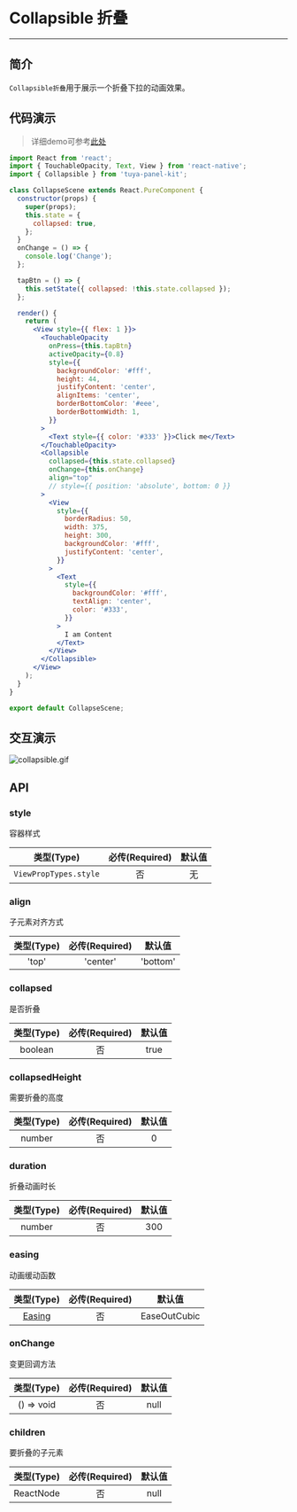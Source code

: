 # Collapsible 折叠

---


<a name="e05dce83"></a>
## 简介

`Collapsible折叠`用于展示一个折叠下拉的动画效果。


<a name="da441097"></a>
## 代码演示

> 详细demo可参考[此处](https://github.com/TuyaInc/tuya-panel-kit/tree/master/example/src/scenes)


```jsx
import React from 'react';
import { TouchableOpacity, Text, View } from 'react-native';
import { Collapsible } from 'tuya-panel-kit';

class CollapseScene extends React.PureComponent {
  constructor(props) {
    super(props);
    this.state = {
      collapsed: true,
    };
  }
  onChange = () => {
    console.log('Change');
  };

  tapBtn = () => {
    this.setState({ collapsed: !this.state.collapsed });
  };

  render() {
    return (
      <View style={{ flex: 1 }}>
        <TouchableOpacity
          onPress={this.tapBtn}
          activeOpacity={0.8}
          style={{
            backgroundColor: '#fff',
            height: 44,
            justifyContent: 'center',
            alignItems: 'center',
            borderBottomColor: '#eee',
            borderBottomWidth: 1,
          }}
        >
          <Text style={{ color: '#333' }}>Click me</Text>
        </TouchableOpacity>
        <Collapsible
          collapsed={this.state.collapsed}
          onChange={this.onChange}
          align="top"
          // style={{ position: 'absolute', bottom: 0 }}
        >
          <View
            style={{
              borderRadius: 50,
              width: 375,
              height: 300,
              backgroundColor: '#fff',
              justifyContent: 'center',
            }}
          >
            <Text
              style={{
                backgroundColor: '#fff',
                textAlign: 'center',
                color: '#333',
              }}
            >
              I am Content
            </Text>
          </View>
        </Collapsible>
      </View>
    );
  }
}

export default CollapseScene;
```

## 交互演示

![collapsible.gif](https://airtake-public-data.oss-cn-hangzhou.aliyuncs.com/fe-static/tuya-docs/2a81cd4d-76d0-4c02-abf9-8ad7b1d80004.gif)

<a name="API"></a>
## API

<a name="style"></a>
### style

容器样式

| 类型(Type) | 必传(Required) | 默认值 |
| :---: | :---: | :---: |
| `ViewPropTypes.style` | 否 | 无 |


<a name="align"></a>
### align

子元素对齐方式

| 类型(Type) | 必传(Required) | 默认值 |
| :---: | :---: | :---: |
| 'top' | 'center' | 'bottom' | 否 | top |


<a name="contentStyle"></a>
### collapsed

是否折叠


| 类型(Type) | 必传(Required) | 默认值 |
| :---: | :---: | :---: |
| boolean | 否 | true |



<a name="background"></a>
### collapsedHeight

需要折叠的高度


| 类型(Type) | 必传(Required) | 默认值 |
| :---: | :---: | :---: |
| number | 否 | 0 |



<a name="wmGp9"></a>
### duration

折叠动画时长


| 类型(Type) | 必传(Required) | 默认值 |
| :---: | :---: | :---: |
| number | 否 | 300 |


<a name="V5yQI"></a>
### easing

动画缓动函数


| 类型(Type) | 必传(Required) | 默认值 |
| :---: | :---: | :---: |
| [Easing](https://facebook.github.io/react-native/docs/easing) | 否 | EaseOutCubic |


<a name="bIEJl"></a>
### onChange

变更回调方法


| 类型(Type) | 必传(Required) | 默认值 |
| :---: | :---: | :---: |
| () => void | 否 | null |


<a name="0Ulew"></a>
### children

要折叠的子元素


| 类型(Type) | 必传(Required) | 默认值 |
| :---: | :---: | :---: |
| ReactNode | 否 | null |
